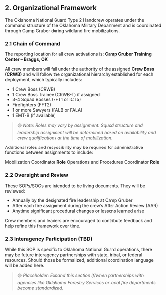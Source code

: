 ## 2. Organizational Framework

The Oklahoma National Guard Type 2 Handcrew operates under the command structure of the Oklahoma Military Department and is coordinated through Camp Gruber during wildland fire mobilizations.

### 2.1 Chain of Command

The reporting location for all crew activations is:
**Camp Gruber Training Center – Braggs, OK**

All crew members will fall under the authority of the assigned **Crew Boss (CRWB)** and will follow the organizational hierarchy established for each deployment, which typically includes:
- 1 Crew Boss (CRWB)
- 1 Crew Boss Trainee (CRWB-T) if assigned
- 3-4 Squad Bosses (FFT1 or ICT5)
- Firefighters (FFT2)
- 1 or more Sawyers (FALB or FALA)
- 1 EMT-B (if available)

> 🟡 *Note: Roles may vary by assignment. Squad structure and leadership assignment will be determined based on availability and crew qualifications at the time of mobilization.*

Additional roles and resposibility may be required for administrative functions between assignments to include:

Mobilization Coordinator **Role**
Operations and Procedures Coordinator **Role**


### 2.2 Oversight and Review

These SOPs/SOGs are intended to be living documents. They will be reviewed:
- Annually by the designated fire leadership at Camp Gruber
- After each fire assignment during the crew’s After Action Review (AAR)
- Anytime significant procedural changes or lessons learned arise

Crew members and leaders are encouraged to contribute feedback and help refine this framework over time.

### 2.3 Interagency Participation (TBD)

While this SOP is specific to Oklahoma National Guard operations, there may be future interagency partnerships with state, tribal, or federal resources. Should those be formalized, additional coordination language will be added here.

> 🟡 *Placeholder: Expand this section if/when partnerships with agencies like Oklahoma Forestry Services or local fire departments become standardized.*
